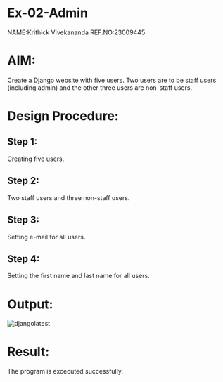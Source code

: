 # Ex-02-Admin
NAME:Krithick Vivekananda
REF.NO:23009445

# AIM:
Create a Django website with five users. Two users are to be staff users (including admin) and the other three users are non-staff users.


# Design Procedure:

## Step 1: 
Creating five users.
## Step 2: 
Two staff users and three non-staff users.
## Step 3: 
Setting e-mail for all users.
## Step 4: 
Setting the first name and last name for all users.

# Output:
![djangolatest](https://github.com/krithickvivek/ODD2023-WT-Ex-02-Admin/assets/139331296/a878c03b-6004-433f-872c-901329b3674a)

# Result:
The program is excecuted successfully.



